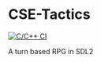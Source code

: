 # CSE-Tactics

[![C/C++ CI](https://github.com/Cerulean-Shot-Entertainment/CSE-Tactics/actions/workflows/cpp.yml/badge.svg)](https://github.com/Cerulean-Shot-Entertainment/CSE-Tactics/actions/workflows/cpp.yml)

A turn based RPG in SDL2
